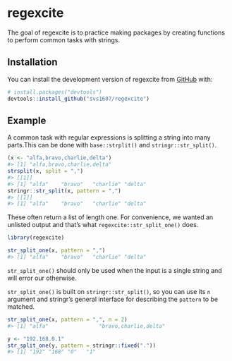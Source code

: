 
<!-- README.md is generated from README.Rmd. Please edit that file -->

# regexcite

<!-- badges: start -->
<!-- badges: end -->

The goal of regexcite is to practice making packages by creating
functions to perform common tasks with strings.

## Installation

You can install the development version of regexcite from
[GitHub](https://github.com/) with:

``` r
# install.packages("devtools")
devtools::install_github("svs1607/regexcite")
```

## Example

A common task with regular expressions is splitting a string into many
parts.This can be done with `base::strplit()` and
`stringr::str_split()`.

``` r
(x <- "alfa,bravo,charlie,delta")
#> [1] "alfa,bravo,charlie,delta"
strsplit(x, split = ",")
#> [[1]]
#> [1] "alfa"    "bravo"   "charlie" "delta"
stringr::str_split(x, pattern = ",")
#> [[1]]
#> [1] "alfa"    "bravo"   "charlie" "delta"
```

These often return a list of length one. For convenience, we wanted an
unlisted output and that’s what `regexcite::str_split_one()` does.

``` r
library(regexcite)

str_split_one(x, pattern = ",")
#> [1] "alfa"    "bravo"   "charlie" "delta"
```

`str_split_one()` should only be used when the input is a single string
and will error our otherwise.

`str_split_one()` is built on `stringr::str_split()`, so you can use its
`n` argument and stringr’s general interface for describing the
`pattern` to be matched.

``` r
str_split_one(x, pattern = ",", n = 2)
#> [1] "alfa"                "bravo,charlie,delta"

y <- "192.168.0.1"
str_split_one(y, pattern = stringr::fixed("."))
#> [1] "192" "168" "0"   "1"
```

